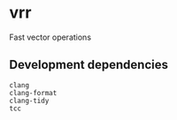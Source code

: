 # vrr

Fast vector operations

## Development dependencies

```console
clang
clang-format
clang-tidy
tcc
```
